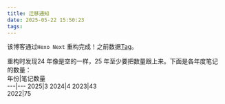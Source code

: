 ```yaml
---
title: 迁移通知
date: 2025-05-22 15:50:23
tags:
---
```


该博客通过`Hexo Next` 重构完成！之前数据[Tag](https://github.com/12Tall/12tall.github.io/commit/8f9a6e3f0581906e216e364eb09616b3e13b4365)。  
<!-- more -->
重构时发现24 年像是空的一样，25 年至少要把数量跟上来。下面是各年度笔记的数量：  
年份|笔记数量  
---|---
2025|3
2024|4
2023|43  
2022|75
